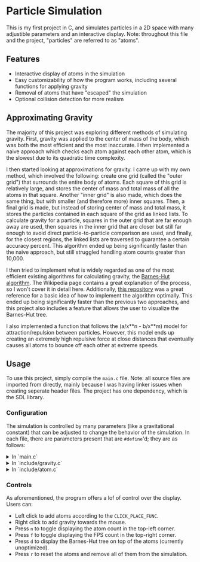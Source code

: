# Particle Simulation

This is my first project in C, and simulates particles in a 2D space with many adjustible parameters and an interactive display. Note: throughout this file and the project, "particles" are referred to as "atoms".

## Features

- Interactive display of atoms in the simulation 
- Easy customizability of how the program works, including several functions for applying gravity
- Removal of atoms that have "escaped" the simulation 
- Optional collision detection for more realism

## Approximating Gravity

The majority of this project was exploring different methods of simulating gravity. First, gravity was applied to the center of mass of the body, which was both the most efficient and the most inaccurate. I then implemented a naive approach which checks each atom against each other atom, which is the slowest due to its quadratic time complexity.

I then started looking at approximations for gravity. I came up with my own method, which involved the following: create one grid (called the "outer grid") that surrounds the entire body of atoms. Each square of this grid is relatively large, and stores the center of mass and total mass of all the atoms in that square. Another "inner grid" is also made, which does the same thing, but with smaller (and therefore more) inner squares. Then, a final grid is made, but instead of storing center of mass and total mass, it stores the particles contained in each square of the grid as linked lists. To calculate gravity for a particle, squares in the outer grid that are far enough away are used, then squares in the inner grid that are closer but still far enough to avoid direct particle-to-particle comparison are used, and finally, for the closest regions, the linked lists are traversed to guarantee a certain accuracy percent. This algorithm ended up being significantly faster than the naive approach, but still struggled handling atom counts greater than 10,000.

I then tried to implement what is widely regarded as one of the most efficient existing algorithms for calculating gravity, the [Barnes-Hut algorithm](https://en.wikipedia.org/wiki/Barnes%E2%80%93Hut_simulation#). The Wikipedia page contains a great explanation of the process, so I won't cover it in detail here. Additionally, [this repository](https://github.com/ntta/barnes-hut-algorithm) was a great reference for a basic idea of how to implement the algorithm optimally. This ended up being significantly faster than the previous two approaches, and this project also includes a feature that allows the user to visualize the Barnes-Hut tree.

I also implemented a function that follows the (a/x\*\*n - b/x\*\*m) model for attraction/repulsion between particles. However, this model ends up creating an extremely high repulsive force at close distances that eventually causes all atoms to bounce off each other at extreme speeds.

## Usage

To use this project, simply compile the `main.c` file. Note: all source files are imported from directly, mainly because I was having linker issues when creating seperate header files. The project has one dependency, which is the SDL library.

### Configuration

The simulation is controlled by many parameters (like a gravitational constant) that can be adjusted to change the behavior of the simulation. In each file, there are parameters present that are `#define`'d; they are as follows:

<details>
<summary> In `main.c` </summary>

- `SCREEN_Y` and `SCREEN_X`: These simply control the dimensions of the SDL window that displays the simulation.
- `MOUSE_MASS`: This controls how much effective mass the mouse, which is used when applying gravity relative to the mouse.
- `ATOM_DISPLAY_WIDTH`: This is the side length of atoms that are displayed to the screen. They are displayed as boxes of pixels (this may be subject to change).
- `DISPLAY_COLOR`: This is the method of coloring atoms on the screen. Available options are `COLOR_NONE` (plain white), `COLOR_VELOCITY` (relative to atom speed), and `COLOR_RANDOM`.
- `CLICK_PLACE_WIDTH`: This is the radius of the circle in which atoms are placed.
- `CLICK_PLACE_FUNC`: This is the function that is applied when placing atoms on the window. Available options are `add_rotating_atoms_upon_click` and `add_atoms_upon_click`.
- `CLICK_PLACE_GAP`: This controls the gap between atoms when placed in the area. A higher gap makes atoms more sparse.
- `TEXT_BLOCK_WIDTH`: This controls how big each "block" is when printing text (text is displayed in a 3-by-5 grid). 
- `TEXT_OFFSET`: This is how far text is from the borders of the screen.
- `COLLISION_DETECTION_ON`: Controls if collision detection is applied or not.

</details>

<details>
<summary> In `include/gravity.c` </summary>

- `OUTER_GRID_WIDTH` and `INNER_GRID_WIDTH`: These are how many squares build up each side of the outer grid and inner grid respectively in my approach to optimizing simulating gravity.
- `OUTER_GRID_LEN` and `INNER_GRID_LEN`: These are the previous two values squared to store the length of each array used to store the grids.
- `GRID_WIDTH_THRESHOLD`: For each grid, this is the minimum number of squares you can be away from the atom to use approximations in the grid to guarantee a certain value of accuracy. This value is calculatied in the `gravity_approx_opt.py` file.
- `GRAVITATIONAL_CONSTANT`: This is simply the constant used in the equation for gravity. A higher value of this constant increases the strength of gravity.
- `GRAVITATIONAL_DISTANCE_GUARD`: In the equation for gravity, this value is added to `distance^2` in order to prevent the acceleration from being too high for particles that are too close, allowing a smoother-looking simulation. This value can be set to 0 to make gravity more accurate.
- `GRAVITATIONAL_FUNCTION`: This simply sets the function used to simulate gravity, and can be set to one of the following values: `apply_gravity_to_center` (to the center of mass), `apply_gravity_each_point_naive` (calculating gravity for each point by considering every other point directly), `apply_gravity_approx` (my algorithm for approximating gravity), and `apply_gravity_barnes_hut` (using the Barnes-Hut algorithm to approximate gravity).
- `BARNES_HUT_THRESHOLD`: The threshold that controls how accurate a Barnes-Hut simulation is, representing θ (the quotient `width of rectangle / distance of center of mass`) in the Wikipedia page.

</details>

<details>
<summary> In `include/atom.c` </summary>

- `MIN_STD_DEV_FOR_REMOVAL`: This is the minimum number of standard deviations an atom has to be away from the center of mass of all the atoms to consider removing it from the simulation, as that atom is pretty much gone.
- `REPULSION_FUNC_A` and `REPULSION_FUNC_B`: This is the value for `a` and `b` respectively in the repulsion function.
- `COLLISION_ATOM_WIDTH`: This is the effective diameter of an atom for collision detection. Two atoms with positions closer than this value are in a collision (if collision detection is turned on).

</details>

### Controls

As aforementioned, the program offers a lof of control over the display. Users can:
- Left click to add atoms according to the `CLICK_PLACE_FUNC`.
- Right click to add gravity towards the mouse.
- Press `n` to toggle displaying the atom count in the top-left corner.
- Press `f` to toggle displaying the FPS count in the top-right corner.
- Press `d` to display the Barnes-Hut tree on top of the atoms (currently unoptimized).
- Press `r` to reset the atoms and remove all of them from the simulation.
